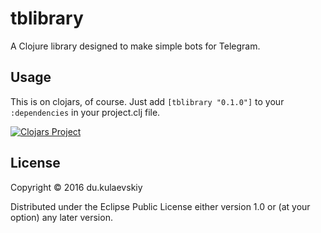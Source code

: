 # tblibrary

A Clojure library designed to make simple bots for Telegram.

## Usage

This is on clojars, of course. Just add `[tblibrary "0.1.0"]` to your `:dependencies` in your project.clj file.

[![Clojars Project](https://img.shields.io/clojars/v/tblibrary.svg)](https://clojars.org/tblibrary)

## License

Copyright © 2016 du.kulaevskiy

Distributed under the Eclipse Public License either version 1.0 or (at
your option) any later version.
